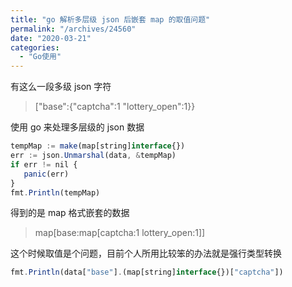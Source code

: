 ```yaml
---
title: "go 解析多层级 json 后嵌套 map 的取值问题"
permalink: "/archives/24560"
date: "2020-03-21"
categories: 
  - "Go使用"
---
```


有这么一段多级 json 字符

> \["base":{"captcha":1 "lottery\_open":1}}

使用 go 来处理多层级的 json 数据

``` js
tempMap := make(map[string]interface{})
err := json.Unmarshal(data, &tempMap)
if err != nil {
   panic(err)
}
fmt.Println(tempMap)
```

得到的是 map 格式嵌套的数据

> map\[base:map\[captcha:1 lottery\_open:1\]\]

这个时候取值是个问题，目前个人所用比较笨的办法就是强行类型转换

``` js
fmt.Println(data["base"].(map[string]interface{})["captcha"])
```
